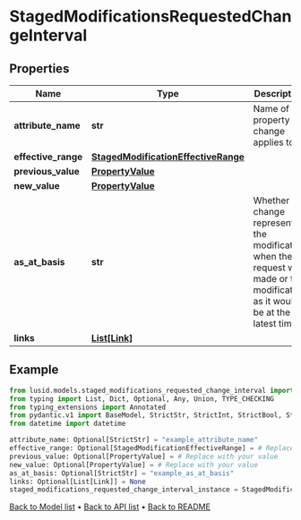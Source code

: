 # StagedModificationsRequestedChangeInterval

## Properties
Name | Type | Description | Notes
------------ | ------------- | ------------- | -------------
**attribute_name** | **str** | Name of the property the change applies to. | [optional] 
**effective_range** | [**StagedModificationEffectiveRange**](StagedModificationEffectiveRange.md) |  | [optional] 
**previous_value** | [**PropertyValue**](PropertyValue.md) |  | [optional] 
**new_value** | [**PropertyValue**](PropertyValue.md) |  | [optional] 
**as_at_basis** | **str** | Whether the change represents the modification when the request was made or the modification as it would be at the latest time. | [optional] 
**links** | [**List[Link]**](Link.md) |  | [optional] 
## Example

```python
from lusid.models.staged_modifications_requested_change_interval import StagedModificationsRequestedChangeInterval
from typing import List, Dict, Optional, Any, Union, TYPE_CHECKING
from typing_extensions import Annotated
from pydantic.v1 import BaseModel, StrictStr, StrictInt, StrictBool, StrictFloat, StrictBytes, Field, validator, ValidationError, conlist, constr
from datetime import datetime

attribute_name: Optional[StrictStr] = "example_attribute_name"
effective_range: Optional[StagedModificationEffectiveRange] = # Replace with your value
previous_value: Optional[PropertyValue] = # Replace with your value
new_value: Optional[PropertyValue] = # Replace with your value
as_at_basis: Optional[StrictStr] = "example_as_at_basis"
links: Optional[List[Link]] = None
staged_modifications_requested_change_interval_instance = StagedModificationsRequestedChangeInterval(attribute_name=attribute_name, effective_range=effective_range, previous_value=previous_value, new_value=new_value, as_at_basis=as_at_basis, links=links)

```

[Back to Model list](../README.md#documentation-for-models) &#8226; [Back to API list](../README.md#documentation-for-api-endpoints) &#8226; [Back to README](../README.md)

